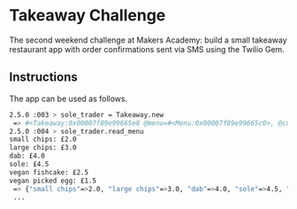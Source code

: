 Takeaway Challenge
==================

The second weekend challenge at Makers Academy: build a small takeaway restaurant app with order confirmations sent via SMS using the Twilio Gem.  

Instructions
-------

The app can be used as follows.

```sh
2.5.0 :003 > sole_trader = Takeaway.new
 => #<Takeaway:0x00007f89e99665e8 @menu=#<Menu:0x00007f89e99665c0>, @current_order=#<Order:0x00007f89e9966598 @item_list={}, @menu=#<Menu:0x00007f89e99665c0>>> 
2.5.0 :004 > sole_trader.read_menu
small chips: £2.0
large chips: £3.0
dab: £4.0
sole: £4.5
vegan fishcake: £2.5
vegan picked egg: £1.5
 => {"small chips"=>2.0, "large chips"=>3.0, "dab"=>4.0, "sole"=>4.5, "vegan fishcake"=>2.5, "vegan picked egg"=>1.5} 
 ...
```
